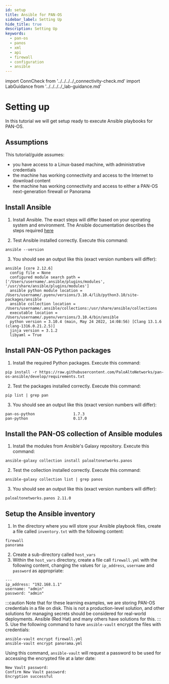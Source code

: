 ```yaml
---
id: setup
title: Ansible for PAN-OS
sidebar_label: Setting Up
hide_title: true
description: Setting Up
keywords:
  - pan-os
  - panos
  - xml
  - api
  - firewall
  - configuration
  - ansible
---
```


import ConnCheck from '../../../../\_connectivity-check.md'
import LabGuidance from '../../../../\_lab-guidance.md'

# Setting up

In this tutorial we will get setup ready to execute Ansible playbooks for PAN-OS.

## Assumptions

This tutorial/guide assumes:

- you have access to a Linux-based machine, with administrative credentials
- the machine has working connectivity and access to the Internet to download content
- the machine has working connectivity and access to either a PAN-OS next-generation firewall or Panorama

<LabGuidance />

## Install Ansible

1. Install Ansible. The exact steps will differ based on your operating system and environment. The Ansible documentation describes the steps required [here](https://docs.ansible.com/ansible/latest/installation_guide/intro_installation.html)

2. Test Ansible installed correctly. Execute this command:

```
ansible --version
```

3. You should see an output like this (exact version numbers will differ):

```
ansible [core 2.12.6]
  config file = None
  configured module search path = ['/Users/username/.ansible/plugins/modules', '/usr/share/ansible/plugins/modules']
  ansible python module location = /Users/username/.pyenv/versions/3.10.4/lib/python3.10/site-packages/ansible
  ansible collection location = /Users/username/.ansible/collections:/usr/share/ansible/collections
  executable location = /Users/username/.pyenv/versions/3.10.4/bin/ansible
  python version = 3.10.4 (main, May 24 2022, 14:08:56) [Clang 13.1.6 (clang-1316.0.21.2.5)]
  jinja version = 3.1.2
  libyaml = True
```

## Install PAN-OS Python packages

1. Install the required Python packages. Execute this command:

```
pip install -r https://raw.githubusercontent.com/PaloAltoNetworks/pan-os-ansible/develop/requirements.txt
```

2. Test the packages installed correctly. Execute this command:

```
pip list | grep pan
```

3. You should see an output like this (exact version numbers will differ):

```
pan-os-python                 1.7.3
pan-python                    0.17.0
```

## Install the PAN-OS collection of Ansible modules

1. Install the modules from Ansible's Galaxy repository. Execute this command:

```
ansible-galaxy collection install paloaltonetworks.panos
```

2. Test the collection installed correctly. Execute this command:

```
ansible-galaxy collection list | grep panos
```

3. You should see an output like this (exact version numbers will differ):

```
paloaltonetworks.panos 2.11.0
```

## Setup the Ansible inventory

1. In the directory where you will store your Ansible playbook files, create a file called `inventory.txt` with the following content:

```
firewall
panorama
```

2. Create a sub-directory called `host_vars`
3. Within the `host_vars` directory, create a file call `firewall.yml` with the following content, changing the values for `ip_address`, `username` and `password` as appropriate:

```
---
ip_address: "192.168.1.1"
username: "admin"
password: "admin"
```

:::caution
Note that for these learning examples, we are storing PAN-OS credentials in a file on disk. This is not a production-level solution, and other solutions for managing secrets should be considered for real-world deployments. Ansible (Red Hat) and many others have solutions for this.
::: 5. Use the following command to have `ansible-vault` encrypt the files with credentials:

```
ansible-vault encrypt firewall.yml
ansible-vault encrypt panorama.yml
```

Using this command, `ansible-vault` will request a password to be used for accessing the encrypted file at a later date:

```
New Vault password:
Confirm New Vault password:
Encryption successful
```

<ConnCheck />
